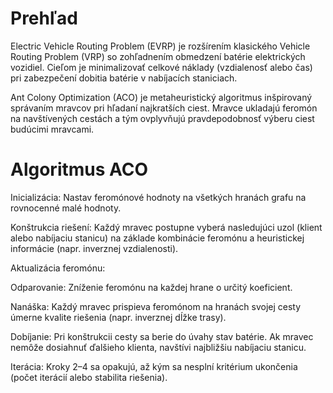 # Prehľad

Electric Vehicle Routing Problem (EVRP) je rozšírením klasického Vehicle Routing Problem (VRP) so zohľadnením obmedzení batérie elektrických vozidiel. Cieľom je minimalizovať celkové náklady (vzdialenosť alebo čas) pri zabezpečení dobitia batérie v nabíjacích staniciach.

Ant Colony Optimization (ACO) je metaheuristický algoritmus inšpirovaný správaním mravcov pri hľadaní najkratších ciest. Mravce ukladajú feromón na navštívených cestách a tým ovplyvňujú pravdepodobnosť výberu ciest budúcimi mravcami.

# Algoritmus ACO

Inicializácia: Nastav feromónové hodnoty na všetkých hranách grafu na rovnocenné malé hodnoty.

Konštrukcia riešení: Každý mravec postupne vyberá nasledujúci uzol (klient alebo nabíjaciu stanicu) na základe kombinácie feromónu a heuristickej informácie (napr. inverznej vzdialenosti).

Aktualizácia feromónu:

Odparovanie: Zníženie feromónu na každej hrane o určitý koeficient.

Nanáška: Každý mravec prispieva feromónom na hranách svojej cesty úmerne kvalite riešenia (napr. inverznej dĺžke trasy).

Dobíjanie: Pri konštrukcii cesty sa berie do úvahy stav batérie. Ak mravec nemôže dosiahnuť ďalšieho klienta, navštívi najbližšiu nabíjaciu stanicu.

Iterácia: Kroky 2–4 sa opakujú, až kým sa nesplní kritérium ukončenia (počet iterácií alebo stabilita riešenia).
